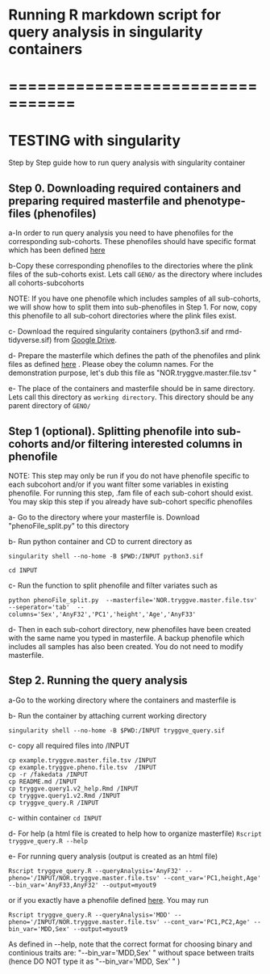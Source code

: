 

# Running R markdown script for query analysis in singularity containers



# =================================
# TESTING with singularity

Step by Step guide how to run query analysis with singularity container


## Step 0. Downloading required containers and preparing required masterfile and phenotype-files (phenofiles)

a-In order to run query analysis you need to have phenofiles for the corresponding sub-cohorts. These phenofiles should have specific format which has been defined [here](https://github.com/comorment/gwas/blob/main/specs/gwas.md)

b-Copy these corresponding phenofiles to the directories where the plink files of the sub-cohorts exist. Lets call `GENO/` as the directory where includes all cohorts-subcohorts

NOTE: If you have one phenofile which includes samples of all sub-cohorts, we will show how to split them into sub-phenofiles in Step 1. For now, copy this phenofile to all sub-cohort directories where the plink files exist.



c- Download the required singularity containers (python3.sif and rmd-tidyverse.sif) from [Google Drive](https://drive.google.com/drive/folders/1mfxZJ-7A-4lDlCkarUCxEf2hBIxQGO69?usp=sharing).

d- Prepare the masterfile which defines the path of the phenofiles and plink files as defined [here](https://github.com/comorment/Tryggve_psych/blob/master/tryggve.query1.v2/NOR.tryggve.master.file.tsv) . Please obey the column names. For the demonstration purpose, let's dub this file as  "NOR.tryggve.master.file.tsv " 

e- The place of the containers and masterfile should be in same directory. Lets call this directory as `working directory`. This directory should be any parent directory of `GENO/` 


## Step 1 (optional). Splitting phenofile into sub-cohorts and/or filtering interested columns in phenofile

NOTE: This step may only be run if you do not have phenofile specific to each subcohort and/or if you want filter some variables in existing phenofile.  For running this step, .fam  file of each sub-cohort should exist. You may skip this step if you already have sub-cohort specific phenofiles

a- Go to the directory where your masterfile is. Download "phenoFile_split.py" to this directory

b- Run python container and CD to current directory as

`singularity shell --no-home -B $PWD:/INPUT python3.sif`

`cd INPUT`

c- Run the function to split phenofile and filter  variates such as

 `python phenoFile_split.py  --masterfile='NOR.tryggve.master.file.tsv' --seperator='tab'  --columns='Sex','AnyF32','PC1','height','Age','AnyF33'  `

d- Then in each sub-cohort directory,  new phenofiles have been created with the same name you typed in masterfile. A backup phenofile which includes all samples has also been created. You do not need to modify masterfile.

## Step 2. Running the query analysis

a-Go to the working directory where the containers and masterfile is

b- Run the container by attaching current working directory

`singularity shell --no-home -B $PWD:/INPUT tryggve_query.sif `

c- copy all required files into /INPUT 

```
cp example.tryggve.master.file.tsv /INPUT
cp example.tryggve.pheno.file.tsv  /INPUT
cp -r /fakedata /INPUT
cp README.md /INPUT
cp tryggve.query1.v2_help.Rmd /INPUT
cp tryggve.query1.v2.Rmd /INPUT
cp tryggve_query.R /INPUT
```

c- within container `cd INPUT`

d- For help (a html file is created to help how to organize masterfile)
`Rscript tryggve_query.R --help`

e-  For running query analysis (output is created as an html file)

`Rscript tryggve_query.R --queryAnalysis='AnyF32' --pheno='/INPUT/NOR.tryggve.master.file.tsv' --cont_var='PC1,height,Age' --bin_var='AnyF33,AnyF32' --output=myout9 `

or if you exactly have a phenofile defined [here](https://github.com/comorment/gwas/blob/main/specs/gwas.md). You may run

`Rscript tryggve_query.R --queryAnalysis='MDD' --pheno='/INPUT/NOR.tryggve.master.file.tsv' --cont_var='PC1,PC2,Age' --bin_var='MDD,Sex' --output=myout9 `


As defined in --help, note that the correct format for choosing binary and continious traits are:  "--bin_var='MDD,Sex' " without space between traits (hence DO NOT type it as "--bin_var='MDD, Sex' " )

